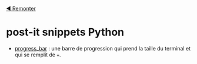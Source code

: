 [:arrow_backward: Remonter](..)

# post-it snippets Python

* [progress_bar](progress_bar.py) : une barre de progression qui prend la taille du
  terminal et qui se remplit de `=`.